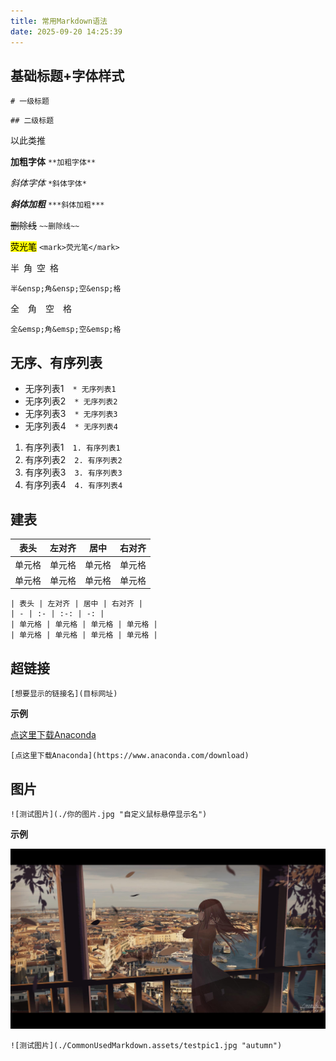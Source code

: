 ```yaml
---
title: 常用Markdown语法
date: 2025-09-20 14:25:39
---
```


## 基础标题+字体样式

`# 一级标题`

`## 二级标题`

以此类推

**加粗字体** `**加粗字体**`

_斜体字体_ `*斜体字体*`

**_斜体加粗_** `***斜体加粗***`

~~删除线~~ `~~删除线~~`

<mark>荧光笔</mark> `<mark>荧光笔</mark>`

半&ensp;角&ensp;空&ensp;格

`半&ensp;角&ensp;空&ensp;格`

全&emsp;角&emsp;空&emsp;格

`全&emsp;角&emsp;空&emsp;格`

## 无序、有序列表

- 无序列表1&emsp;`* 无序列表1`
- 无序列表2&emsp;`* 无序列表2`
- 无序列表3&emsp;`* 无序列表3`
- 无序列表4&emsp;`* 无序列表4`

1. 有序列表1&emsp;`1. 有序列表1`
2. 有序列表2&emsp;`2. 有序列表2`
3. 有序列表3&emsp;`3. 有序列表3`
4. 有序列表4&emsp;`4. 有序列表4`

## 建表

| 表头   | 左对齐 |  居中  | 右对齐 |
| ------ | :----- | :----: | -----: |
| 单元格 | 单元格 | 单元格 | 单元格 |
| 单元格 | 单元格 | 单元格 | 单元格 |

```
| 表头 | 左对齐 | 居中 | 右对齐 |
| - | :- | :-: | -: |
| 单元格 | 单元格 | 单元格 | 单元格 |
| 单元格 | 单元格 | 单元格 | 单元格 |
```

## 超链接

`[想要显示的链接名](目标网址)`

**示例**

[点这里下载Anaconda](https://www.anaconda.com/download)

`[点这里下载Anaconda](https://www.anaconda.com/download)`

## 图片

`![测试图片](./你的图片.jpg "自定义鼠标悬停显示名")`

**示例**

![测试图片](./CommonUsedMarkdown.assets/testpic1.jpg "autumn")

`![测试图片](./CommonUsedMarkdown.assets/testpic1.jpg "autumn")`
